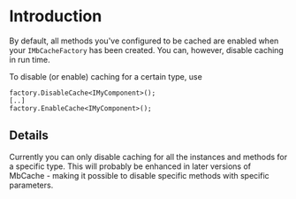 # Introduction #

By default, all methods you've configured to be cached are enabled when your `IMbCacheFactory` has been created. You can, however, disable caching in run time.


To disable (or enable) caching for a certain type, use
```
factory.DisableCache<IMyComponent>();
[..]
factory.EnableCache<IMyComponent>();
```



## Details ##

Currently you can only disable caching for all the instances and methods for a specific type. This will probably be enhanced in later versions of MbCache - making it possible to disable specific methods with specific parameters.